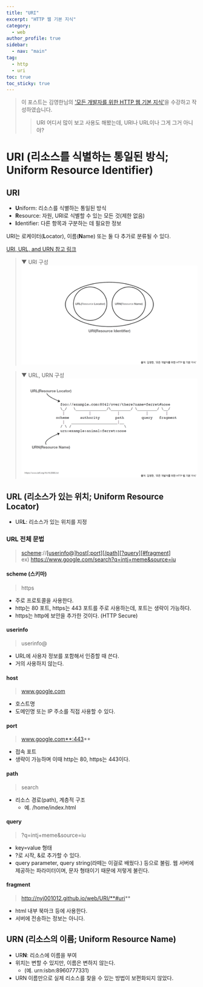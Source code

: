 ```yaml
---
title: "URI"
excerpt: "HTTP 웹 기본 지식"
category: 
  - web
author_profile: true
sidebar:
  - nav: "main" 
tag:
  - http
  - uri
toc: true
toc_sticky: true
---
```

> 이 포스트는 김영한님의 ['모든 개발자를 위한 HTTP 웹 기본 지식'](https://www.inflearn.com/course/http-%EC%9B%B9-%EB%84%A4%ED%8A%B8%EC%9B%8C%ED%81%AC)을 수강하고 작성하였습니다.  
>> URI 어디서 많이 보고 사용도 해봤는데, URI나 URL이나 그게 그거 아니야?

# URI (리소스를 식별하는 통일된 방식; Uniform Resource Identifier)
## URI
- **U**niform: 리소스를 식별하는 통일된 방식
- **R**esource: 자원, URI로 식별할 수 있는 모든 것(제한 없음)
- **I**dentifier: 다른 항목과 구분하는 데 필요한 정보

URI는 로케이터(**L**ocator), 이름(**N**ame) 또는 둘 다 추가로 분류될 수 있다.  

[URI, URL, and URN 참고 링크](https://www.ietf.org/rfc/rfc3986.txt)

> ▼ URI 구성
![uri](/assets/images/page/web/2021-12-23_uri.png)

> ▼ URL, URN 구성
![url_urn](/assets/images/page/web/2021-12-23_url_urn.png)

## URL (리소스가 있는 위치; Uniform Resource Locator)
- UR**L**: 리소스가 있는 위치를 지정

### URL 전체 문법
> [scheme](#scheme-스키마)://[\[userinfo@\]](#userinfo)[host](#host)[\[:port\]](#port)[\[/path\]](#path)[\[?query\]](#query)[\[#fragment\]](#fragment)  
> ex) <https://www.google.com/search?q=intj+meme&source=iu>

#### scheme (스키마)
> https

- 주로 프로토콜을 사용한다.
- http는 80 포트, https는 443 포트를 주로 사용하는데, 포트는 생략이 가능하다.
- https는 http에 보안을 추가한 것이다. (HTTP Secure)

#### userinfo
> userinfo@

- URL에 사용자 정보를 포함해서 인증할 때 쓴다.
- 거의 사용하지 않는다.

#### host
> www.google.com

- 호스트명
- 도메인명 또는 IP 주소를 직접 사용할 수 있다.

#### port
> www.google.com**:443**

- 접속 포트
- 생략이 가능하며 이때 http는 80, https는 443이다.

#### path
> search

- 리소스 경로(path), 계층적 구조
  - 예. /home/index.html

#### query
> ?q=intj+meme&source=iu

- key=value 형태
- ?로 시작, &로 추가할 수 있다.
- query parameter, query string(라떼는 이걸로 배웠다.) 등으로 불림. 웹 서버에 제공하는 파라미터이며, 문자 형태이기 때문에 저렇게 불린다.

#### fragment
> http://nyj001012.github.io/web/URI/**#uri**

- html 내부 북마크 등에 사용한다.
- 서버에 전송하는 정보는 아니다.

## URN (리소스의 이름; Uniform Resource Name)
- UR**N**: 리소스에 이름을 부여
- 위치는 변할 수 있지만, 이름은 변하지 않는다.
  - (예. urn:isbn:8960777331)
- URN 이름만으로 실제 리소스를 찾을 수 있는 방법이 보편화되지 않았다.
